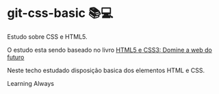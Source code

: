 # git-css-basic :books::computer:

Estudo sobre CSS e HTML5.

O estudo esta sendo baseado no livro [HTML5 e CSS3: Domine a web do futuro]([https://](https://www.casadocodigo.com.br/products/livro-html-css))

Neste techo estudado disposição basica dos elementos HTML e CSS.

Learning Always

